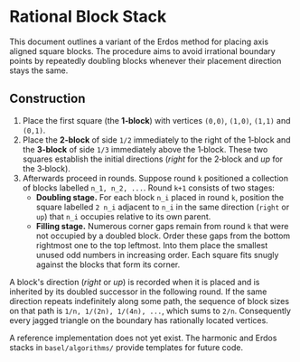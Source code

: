 # Rational Block Stack

This document outlines a variant of the Erdos method for placing
axis aligned square blocks.  The procedure aims to avoid irrational
boundary points by repeatedly doubling blocks whenever their placement
direction stays the same.

## Construction

1. Place the first square (the **1‑block**) with vertices `(0,0)`,
   `(1,0)`, `(1,1)` and `(0,1)`.
2. Place the **2‑block** of side `1/2` immediately to the right of the
   1‑block and the **3‑block** of side `1/3` immediately above the
   1‑block.  These two squares establish the initial directions
   (*right* for the 2‑block and *up* for the 3‑block).
3. Afterwards proceed in rounds.  Suppose round `k` positioned a
   collection of blocks labelled `n_1, n_2, ...`.  Round `k+1` consists
   of two stages:
   - **Doubling stage.**  For each block `n_i` placed in round `k`,
     position the square labelled `2 n_i` adjacent to `n_i` in the same
     direction (`right` or `up`) that `n_i` occupies relative to its
     own parent.
   - **Filling stage.**  Numerous corner gaps remain from round `k` that
     were not occupied by a doubled block.  Order these gaps from the
     bottom rightmost one to the top leftmost.  Into them place the
     smallest unused odd numbers in increasing order.  Each square fits
     snugly against the blocks that form its corner.

A block's direction (*right* or *up*) is recorded when it is placed and
is inherited by its doubled successor in the following round.  If the
same direction repeats indefinitely along some path, the sequence of
block sizes on that path is `1/n, 1/(2n), 1/(4n), ...`, which sums to
`2/n`.  Consequently every jagged triangle on the boundary has
rationally located vertices.

A reference implementation does not yet exist.  The harmonic and Erdos
stacks in `basel/algorithms/` provide templates for future code.
